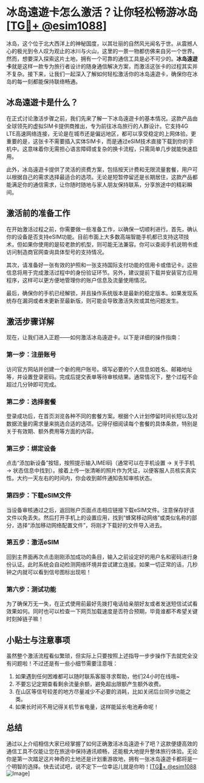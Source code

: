 # 冰岛遠遊卡怎么激活？让你轻松畅游冰岛[[TG💪+ @esim1088](https://t.me/s/esim1088)]

冰岛，这个位于北大西洋上的神秘国度，以其壮丽的自然风光闻名于世。从震撼人心的极光到令人叹为观止的冰川与火山，这里的一景一物都仿佛来自另一个世界。然而，想要深入探索这片土地，拥有一个可靠的通信工具是必不可少的。**冰岛遠遊卡**就是这样一款专为旅行者设计的随身通信解决方案，而激活这张卡的过程其实并不复杂。接下来，让我们一起深入了解如何轻松激活你的冰岛遠遊卡，确保你在冰岛的每一刻都能保持联络畅通。

## 冰岛遠遊卡是什么？

在正式讨论激活步骤之前，我们先来了解一下冰岛遠遊卡的基本情况。这款产品由全球领先的虚拟SIM卡提供商推出，专为前往冰岛旅行的人群设计。它支持4G LTE高速网络连接，无论是在城市还是偏远地区，都可以享受稳定的上网体验。更重要的是，这张卡不需要插入实体SIM卡，而是通过eSIM技术直接下载到你的手机中。这意味着你无需担心语言障碍或复杂的换卡流程，只需简单几步就能快速启用。

此外，冰岛遠遊卡提供了灵活的资费方案，包括按天计费和无限流量套餐，用户可以根据自己的需求选择最适合的选项。无论是短暂停留还是长期居住，这款产品都能满足你的通信需求，让你随时随地与家人朋友保持联系，分享旅途中的精彩瞬间。

## 激活前的准备工作

在开始激活过程之前，你需要做一些准备工作，以确保一切顺利进行。首先，确认你的设备是否支持eSIM功能。目前市面上大多数高端智能手机都已支持这项技术，但如果你使用的是较老款的机型，则可能无法兼容。你可以查阅手机说明书或访问制造商官网查询具体型号的支持情况。

其次，请准备好一张有效的护照和一张支持国际支付功能的信用卡或借记卡。这些信息将用于完成激活过程中的身份验证环节。另外，建议提前下载并安装官方应用程序，这样可以更方便地管理你的账户信息及流量使用情况。

最后，确保你的手机已经解锁，并且操作系统版本是最新的稳定版本。如果发现系统存在漏洞或者未更新至最新版，则可能会导致激活失败或其他问题发生。

## 激活步骤详解

现在，让我们进入正题——如何激活冰岛遠遊卡。以下是详细的操作指南：

### 第一步：注册账号
访问官方网站并创建一个新的用户账号。填写必要的个人信息如姓名、邮箱地址等，并设置登录密码。完成后提交表单等待审核结果。通常情况下，整个过程不会超过几分钟即可完成。

### 第二步：选择套餐
登录成功后，在首页浏览各种不同的套餐方案。根据个人计划停留时间长短以及对数据流量的需求量来挑选合适的选项。记得仔细阅读每个套餐的具体条款，特别是关于有效期、额外费用等方面的内容。

### 第三步：绑定设备
点击“添加新设备”按钮，按照提示输入IMEI码（通常可以在手机设置 -> 关于手机 -> 状态信息中找到）。接着上传一张清晰的照片作为凭证，以便客服人员核实真实性。大约一天左右的时间内，你会收到邮件通知告知审核状态。

### 第四步：下载eSIM文件
当设备审核通过之后，返回账户页面点击相应链接下载eSIM文件。注意保存好该文件以免丢失。然后打开手机上的设置应用，找到“蜂窝移动网络”或类似名称的部分，选择“添加移动网络配置文件”，将刚才下载好的文件导入进去。

### 第五步：激活eSIM
回到主界面再次点击刚刚添加成功的条目，输入之前设定好的用户名和密码进行身份认证。此时系统会自动检测网络环境并尝试建立连接。如果一切正常的话，几秒钟之内就可以看到信号图标出现啦！

### 第六步：测试功能
为了确保万无一失，在正式使用前最好先拨打电话给亲朋好友或者发送短信试试看效果如何。同时也可以检查一下网页加载速度是否符合预期，毕竟谁都不希望关键时刻掉链子嘛！

## 小贴士与注意事项

虽然整个激活流程看似繁琐，但实际上只要按照上述指导一步步操作下去就完全没有问题啦！不过还是有一些小细节需要注意哦：

1. 如果遇到任何困难都可以随时联系客服寻求帮助，他们24小时在线哦~
2. 不要忘记定期查看剩余流量余额，避免超出限额产生额外收费。
3. 在山区等信号较差的地方尽量减少不必要的消耗，比如关闭后台同步功能之类。
4. 如果长时间不用记得关机节省电量，这样能延长电池寿命呢！

## 总结

通过以上介绍相信大家已经掌握了如何正确激活冰岛遠遊卡了吧？这款便捷高效的通信工具不仅能让您在旅途中保持通讯顺畅，还能极大地提升整体旅行体验。无论你是第一次踏足这片神奇的土地还是计划重游故地，拥有一张冰岛遠遊卡都将是一个明智的选择。快去试试吧，说不定下一位幸运儿就是你哟！[[TG💪+ @esim1088](https://t.me/s/esim1088) ![Image](https://i.postimg.cc/4NQfJmqS/Snipaste-2025-05-13-00-14-12.png)]